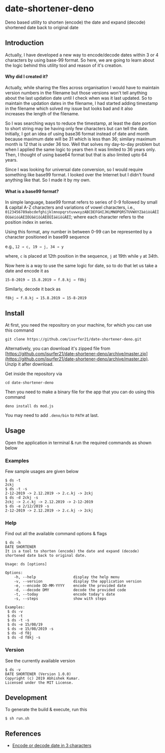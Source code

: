 # date-shortener-deno
Deno based utility to shorten (encode) the date and expand (decode) shortened date back to original date

## Introduction
Actually, I have developed a new way to encode/decode dates within 3 or 4 characters by using base-99 format. So here, we are going to learn about the logic behind this utility tool and reason of it's creation.

#### Why did I created it?
Actually, while sharing the files across organisation I would have to maintain version numbers in the filename but those versions won't tell anything about the last updation date until I check when was it last updated. So to maintain the updation dates in the filename, I had started adding timestamp in the filename which solved my issue but looks bad and it also increases the length of the filename. 

So I was searching ways to reduce the timestamp, at least the date portion to short string may be having only few characters but can tell the date. Initially, I got an idea of using base36 format instead of date and month because maximum date will be 31 which is less than 36; similary maximum month is 12 that is under 36 too. Well that solves my day-to-day problem but when I applied the same logic to years then it was limited to 36 years only. Then, I thought of using base64 format but that is also limited upto 64 years. 

Since I was looking for universal date conversion, so I would require something like base99 format. I looked over the Internet but I didn't found anything like that. So I made it by my own.

#### What is a base99 format?
In simple language, base99 format refers to series of 0-9 followed by small & capital A-Z characters and variations of vowel characters, i.e., `0123456789abcdefghijklmnopqrstuvwxyzABCDEFGHIJKLMNOPQRSTUVWXYZàèìòùÀÈÌÒÙáéíóúÁÉÍÓÚâêîôûÂÊÔÛÎäëïöüÄËÏ`; where each character refers to the position index in series.

Using this format, any number in between 0-99 can be represented by a character positioned in base99 sequence 

e.g., `12 → c, 19 → j, 34 → y`

where, `c` is placed at 12th position in the sequence, `j` at 19th while `y` at 34th.

Now here is a way to use the same logic for date, so to do that let us take a date and encode it as

`15-8-2019 → 15.8.2019 → f.8.kj → f8kj`

Similarly, decode it back as

`f8kj → f.8.kj → 15.8.2019 → 15-8-2019`

## Install
At first, you need the repository on your machine, for which you can use this command

```
git clone https://github.com/isurfer21/date-shortener-deno.git
```

Alternatively, you can download it's zipped file from [https://github.com/isurfer21/date-shortener-deno/archive/master.zip](https://github.com/isurfer21/date-shortener-deno/archive/master.zip). Unzip it after download.

Get inside the repository via

```
cd date-shortener-deno
```

Then you need to make a binary file for the app that you can do using this command

```
deno install ds mod.js
```

You may need to add `.deno/bin` to `PATH` at last.

## Usage
Open the application in terminal & run the required commands as shown below

### Examples
Few sample usages are given below

```
$ ds -t
2ckj
$ ds -t -s
2-12-2019 -> 2.12.2019 -> 2.c.kj -> 2ckj
$ ds -d 2ckj -s
2ckj -> 2.c.kj -> 2.12.2019 -> 2-12-2019
$ ds -e 2/12/2019 -s
2-12-2019 -> 2.12.2019 -> 2.c.kj -> 2ckj
```

### Help
Find out all the available command options & flags 

```
$ ds -h
DATE SHORTENER
It is a tool to shorten (encode) the date and expand (decode) shortened date back to original date.

Usage: ds [options]

Options:
    -h, --help                 display the help menu
    -v, --version              display the application version
    -e, --encode DD-MM-YYYY    encode the provided date
    -d, --decode DMY           decode the provided code
    -t, --today                encode today's date
    -s, --steps                show with steps

Examples: 
 $ ds -v 
 $ ds -t 
 $ ds -t -s 
 $ ds -e 15/08/19 
 $ ds -e 15/08/2019 -s 
 $ ds -d f8j 
 $ ds -d f8kj -s 

```

### Version
See the currently available version

```
$ ds -v
DATE SHORTENER (Version 1.0.0)
Copyright (c) 2019 Abhishek Kumar.
Licensed under the MIT License.
```

## Development
To generate the build & execute, run this

```
$ sh run.sh
```

## References
- [Encode or decode date in 3 characters](http://akzcool.blogspot.com/2019/10/encode-or-decode-in-3-characters.html)
